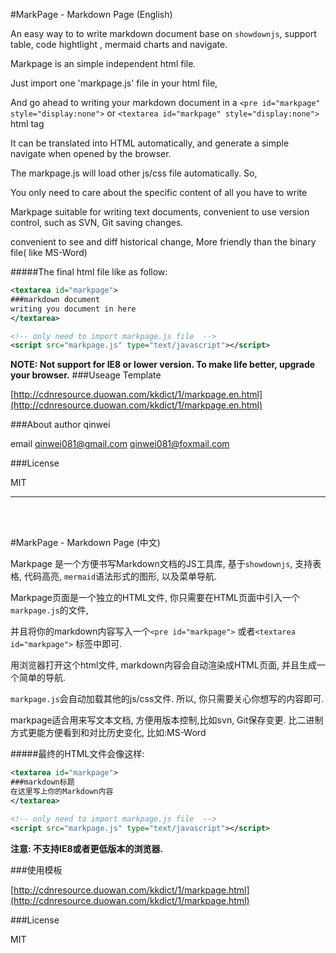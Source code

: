#MarkPage - Markdown Page (English)

An easy way to to write markdown document base on `showdownjs`, support table, code hightlight , mermaid charts and navigate.

Markpage is an simple independent html file.

Just import one 'markpage.js' file in your html file, 
 
And go ahead to writing your markdown document in a `<pre id="markpage" style="display:none">` or `<textarea id="markpage" style="display:none">` html tag

It can be translated into HTML automatically, and generate a simple navigate when opened by the browser.

The markpage.js will load other js/css file automatically. So,

You only need to care about the specific content of all you have to write

Markpage suitable for writing text documents, convenient to use version control, such as SVN, Git saving changes.

convenient to see and diff historical change, More friendly than the binary file( like MS-Word)

#####The final html file like as follow:
```xml
<textarea id="markpage">
###markdown document
writing you document in here
</textarea>

<!-- only need to import markpage.js file  -->
<script src="markpage.js" type="text/javascript"></script>
```


**NOTE: Not support for IE8 or lower version. To make life better, upgrade your browser.**
###Useage Template

[http://cdnresource.duowan.com/kkdict/1/markpage.en.html](http://cdnresource.duowan.com/kkdict/1/markpage.en.html)

###About
author qinwei

email  qinwei081@gmail.com  qinwei081@foxmail.com

###License

MIT

-------------------------------------

<BR />
<BR />

#MarkPage - Markdown Page (中文)

Markpage 是一个方便书写Markdown文档的JS工具库, 基于`showdownjs`, 支持表格, 代码高亮, `mermaid`语法形式的图形, 以及菜单导航.

Markpage页面是一个独立的HTML文件, 你只需要在HTML页面中引入一个`markpage.js`的文件, 

并且将你的markdown内容写入一个`<pre id="markpage">` 或者`<textarea id="markpage">` 标签中即可.

用浏览器打开这个html文件, markdown内容会自动渲染成HTML页面, 并且生成一个简单的导航.

`markpage.js`会自动加载其他的js/css文件. 所以, 你只需要关心你想写的内容即可.

markpage适合用来写文本文档, 方便用版本控制,比如svn, Git保存变更. 比二进制方式更能方便看到和对比历史变化, 比如:MS-Word

#####最终的HTML文件会像这样:
```xml
<textarea id="markpage">
###markdown标题
在这里写上你的Markdown内容
</textarea>

<!-- only need to import markpage.js file  -->
<script src="markpage.js" type="text/javascript"></script>
```
**注意: 不支持IE8或者更低版本的浏览器.**

###使用模板

[http://cdnresource.duowan.com/kkdict/1/markpage.html](http://cdnresource.duowan.com/kkdict/1/markpage.html)


###License

MIT

